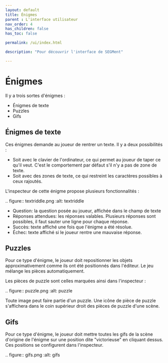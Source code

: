 ```yaml
---
layout: default
title: Énigmes
parent : L'interface utilisateur
nav_order: 4
has_children: false
has_toc: false

permalink: /ui/index.html

description: "Pour découvrir l'interface de SEGMent"

---
```


# Énigmes

Il y a trois sortes d'énigmes :

 - Énigmes de texte
 - Puzzles
 - Gifs


## Énigmes de texte

Ces énigmes demande au joueur de rentrer un texte.
Il y a deux possibilités :

 - Soit avec le clavier de l'ordinateur, ce qui permet au joueur de taper ce qu'il veut.
   C'est le comportement par défaut s'il n'y a pas de zone de texte.
 - Soit avec des zones de texte, ce qui restreint les caractères possibles à ceux rajoutés.


L'inspecteur de cette énigme propose plusieurs fonctionnalités :

.. figure:: textriddle.png
   :alt: textriddle

- Question: la question posée au joueur, affichée dans le champ de texte
- Réponses attendues: les réponses valables. Plusieurs réponses sont possibles, il faut sauter une ligne pour chaque réponse.
- Succès: texte affiché une fois que l'énigme a été résolue.
- Échec: texte affiché si le joueur rentre une mauvaise réponse.

## Puzzles

Pour ce type d'énigme, le joueur doit repositionner les objets approximativement comme ils ont été positionnés
dans l'éditeur.
Le jeu mélange les pièces automatiquement.

Les pièces de puzzle sont celles marquées ainsi dans l'inspecteur :

.. figure:: puzzle.png
   :alt: puzzle

Toute image peut faire partie d'un puzzle. Une icône de pièce de puzzle s'affichera dans le coin supérieur
droit des pièces de puzzle d'une scène.

## Gifs

Pour ce type d'énigme, le joueur doit mettre toutes les gifs de la scène d'origine de l'énigme
sur une position dite "victorieuse" en cliquant dessus.
Ces positions se configurent dans l'inspecteur.

.. figure:: gifs.png
   :alt: gifs
